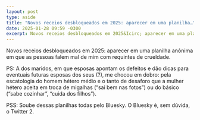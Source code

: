 ```yaml
---
layout: post
type: aside
title: "Novos receios desbloqueados em 2025: aparecer em uma planilha…"
date: 2025-01-28 09:59 -0300
excerpt: Novos receios desbloqueados em 2025&Icirc; aparecer em uma planilha anônima em que as pessoas falem mal de mim com requintes de crueldade. PSIcirc; A dos maridos, em que esposas apontam os defeitos e dão dicas para eventuais futuras esposas…
---
```

Novos receios desbloqueados em 2025: aparecer em uma planilha anônima em que as pessoas falem mal de mim com requintes de crueldade.

PS: A dos maridos, em que esposas apontam os defeitos e dão dicas para eventuais futuras esposas dos seus (?), me chocou em dobro: pela escatologia do homem hétero médio e o tanto de desaforo que a mulher hétero aceita em troca de migalhas (“sai bem nas fotos”) ou do básico (“sabe cozinhar”, “cuida dos filhos”).

PSS: Soube dessas planilhas todas pelo Bluesky. O Bluesky é, sem dúvida, o Twitter&nbsp;2.